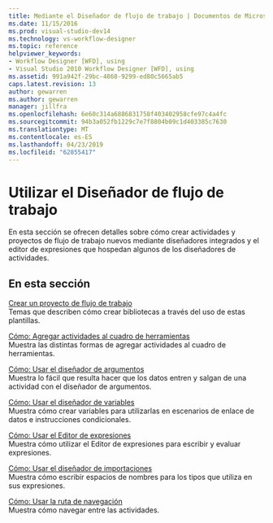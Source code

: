 ```yaml
---
title: Mediante el Diseñador de flujo de trabajo | Documentos de Microsoft
ms.date: 11/15/2016
ms.prod: visual-studio-dev14
ms.technology: vs-workflow-designer
ms.topic: reference
helpviewer_keywords:
- Workflow Designer [WFD], using
- Visual Studio 2010 Workflow Designer [WFD], using
ms.assetid: 991a942f-29bc-4868-9299-ed80c5665ab5
caps.latest.revision: 13
author: gewarren
ms.author: gewarren
manager: jillfra
ms.openlocfilehash: 6e60c314a6886831758f403402958cfe97c4a4fc
ms.sourcegitcommit: 94b3a052fb1229c7e7f8804b09c1d403385c7630
ms.translationtype: MT
ms.contentlocale: es-ES
ms.lasthandoff: 04/23/2019
ms.locfileid: "62855417"
---
```

# <a name="using-the-workflow-designer"></a>Utilizar el Diseñador de flujo de trabajo
En esta sección se ofrecen detalles sobre cómo crear actividades y proyectos de flujo de trabajo nuevos mediante diseñadores integrados y el editor de expresiones que hospedan algunos de los diseñadores de actividades.  
  
## <a name="in-this-section"></a>En esta sección  
 [Crear un proyecto de flujo de trabajo](../workflow-designer/creating-a-workflow-project.md)  
 Temas que describen cómo crear bibliotecas a través del uso de estas plantillas.  
  
 [Cómo: Agregar actividades al cuadro de herramientas](../workflow-designer/how-to-add-activities-to-the-toolbox.md)  
 Muestra las distintas formas de agregar actividades al cuadro de herramientas.  
  
 [Cómo: Usar el diseñador de argumentos](../workflow-designer/how-to-use-the-argument-designer.md)  
 Muestra lo fácil que resulta hacer que los datos entren y salgan de una actividad con el diseñador de argumentos.  
  
 [Cómo: Usar el diseñador de variables](../workflow-designer/how-to-use-the-variable-designer.md)  
 Muestra cómo crear variables para utilizarlas en escenarios de enlace de datos e instrucciones condicionales.  
  
 [Cómo: Usar el Editor de expresiones](../workflow-designer/how-to-use-the-expression-editor.md)  
 Muestra cómo utilizar el Editor de expresiones para escribir y evaluar expresiones.  
  
 [Cómo: Usar el diseñador de importaciones](../workflow-designer/how-to-use-the-imports-designer.md)  
 Muestra cómo escribir espacios de nombres para los tipos que utiliza en sus expresiones.  
  
 [Cómo: Usar la ruta de navegación](../workflow-designer/how-to-use-breadcrumb-navigation.md)  
 Muestra cómo navegar entre las actividades.